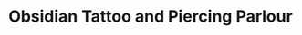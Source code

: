 ---
title: "Obsidian Tattoo and Piercing Parlour"
url: /bethlehem/obsidian-tattoo-and-piercing-parlour/
shop: Tattoo
---